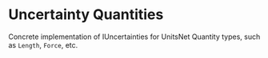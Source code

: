 # Uncertainty Quantities
Concrete implementation of IUncertainties for UnitsNet Quantity types, such as `Length`, `Force`, etc.
